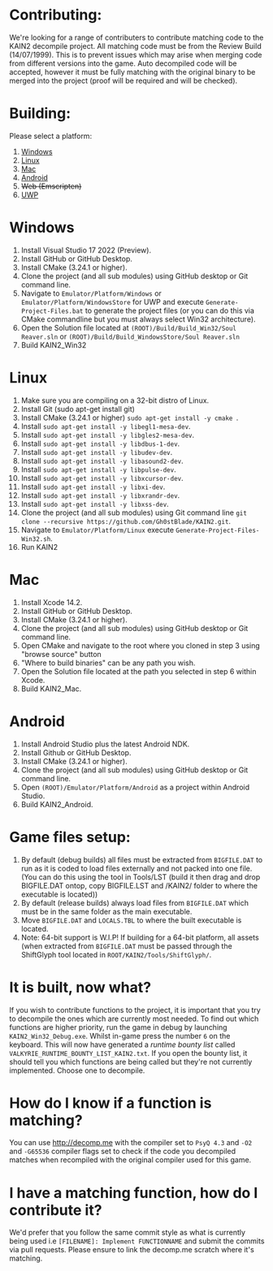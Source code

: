 # Contributing:

We're looking for a range of contributers to contribute matching code to the KAIN2 decompile project. All matching code must be from the Review Build (14/07/1999).
This is to prevent issues which may arise when merging code from different versions into the game. Auto decompiled code will be accepted, however it must be fully
matching with the original binary to be merged into the project (proof will be required and will be checked).

# Building:

Please select a platform:
  1. [Windows](#Windows)
  2. [Linux](#Linux)
  3. [Mac](#Mac)
  4. [Android](#Android)
  5. ~~Web (Emscripten)~~
  6. [UWP](#Windows)

# Windows
  1. Install Visual Studio 17 2022 (Preview).
  2. Install GitHub or GitHub Desktop.
  3. Install CMake (3.24.1 or higher).
  4. Clone the project (and all sub modules) using GitHub desktop or Git command line.
  5. Navigate to `Emulator/Platform/Windows` or `Emulator/Platform/WindowsStore` for UWP and execute `Generate-Project-Files.bat` to generate the project files (or you can do this via CMake commandline but you must always select Win32 architecture).
  6. Open the Solution file located at `(ROOT)/Build/Build_Win32/Soul Reaver.sln` or `(ROOT)/Build/Build_WindowsStore/Soul Reaver.sln`
  7. Build KAIN2_Win32

# Linux
  1. Make sure you are compiling on a 32-bit distro of Linux.
  2. Install Git (sudo apt-get install git)
  3. Install CMake (3.24.1 or higher) `sudo apt-get install -y cmake `.
  4. Install `sudo apt-get install -y libegl1-mesa-dev`.
  5. Install `sudo apt-get install -y libgles2-mesa-dev`.
  6. Install `sudo apt-get install -y libdbus-1-dev`.
  7. Install `sudo apt-get install -y libudev-dev`.
  8. Install `sudo apt-get install -y libasound2-dev`.
  9. Install `sudo apt-get install -y libpulse-dev`.
  10. Install `sudo apt-get install -y libxcursor-dev`.
  11. Install `sudo apt-get install -y libxi-dev`.
  13. Install `sudo apt-get install -y libxrandr-dev`.
  14. Install `sudo apt-get install -y libxss-dev`.
  15. Clone the project (and all sub modules) using Git command line `git clone --recursive https://github.com/Gh0stBlade/KAIN2.git`.
  16. Navigate to `Emulator/Platform/Linux` execute `Generate-Project-Files-Win32.sh`.
  17. Run KAIN2

# Mac
  1. Install Xcode 14.2.
  2. Install GitHub or GitHub Desktop.
  3. Install CMake (3.24.1 or higher).
  4. Clone the project (and all sub modules) using GitHub desktop or Git command line.
  5. Open CMake and navigate to the root where you cloned in step 3 using "browse source" button
  6. "Where to build binaries" can be any path you wish.
  7. Open the Solution file located at the path you selected in step 6 within Xcode.
  8. Build KAIN2_Mac.
  
# Android
  1. Install Android Studio plus the latest Android NDK.
  2. Install Github or GitHub Desktop.
  3. Install CMake (3.24.1 or higher).
  4. Clone the project (and all sub modules) using GitHub desktop or Git command line.
  5. Open `(ROOT)/Emulator/Platform/Android` as a project within Android Studio.
  6. Build KAIN2_Android.

# Game files setup:
  1. By default (debug builds) all files must be extracted from `BIGFILE.DAT` to run as it is coded to load files externally and not packed into one file. (You can do this using the tool in Tools/LST (build it then drag and drop BIGFILE.DAT ontop, copy BIGFILE.LST and /KAIN2/ folder to where the executable is located))
  2. By default (release builds) always load files from `BIGFILE.DAT` which must be in the same folder as the main executable.
  3. Move `BIGFILE.DAT` and `LOCALS.TBL` to where the built executable is located.
  4. Note: 64-bit support is W.I.P! If building for a 64-bit platform, all assets (when extracted from `BIGFILE.DAT` must be passed through the ShiftGlyph tool located in `ROOT/KAIN2/Tools/ShiftGlyph/`.

# It is built, now what?

If you wish to contribute functions to the project, it is important that you try to decompile the ones which are currently most needed. To find out which functions are higher priority, run the game in debug by launching `KAIN2_Win32_Debug.exe`. Whilst in-game press the number `6` on the keyboard. This will now have generated a _runtime bounty list_ called `VALKYRIE_RUNTIME_BOUNTY_LIST_KAIN2.txt`. If you open the bounty list, it should tell you which functions are being called but they're not currently implemented. Choose one to decompile.

# How do I know if a function is matching?

You can use http://decomp.me with the compiler set to `PsyQ 4.3` and `-O2` and `-G65536` compiler flags set to check if the code you decompiled matches when recompiled with the original compiler used for this game.

# I have a matching function, how do I contribute it?

We'd prefer that you follow the same commit style as what is currently being used i.e `[FILENAME]: Implement FUNCTIONNAME` and submit the commits via pull requests. Please ensure to link the decomp.me scratch where it's matching.




